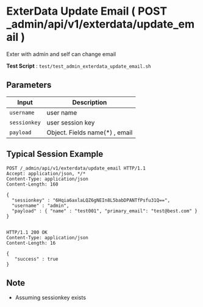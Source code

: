 # ExterData Update Email ( POST _admin/api/v1/exterdata/update_email )

Exter with admin and self can change email

**Test Script** : `test/test_admin_exterdata_update_email.sh`

## Parameters

| Input | Description |
| ---- | ----------- |
| `username` | user name |
| `sessionkey` | user session key |
| `payload` | Object. Fields  name(*) , email |

## Typical Session Example

```
POST /_admin/api/v1/exterdata/update_email HTTP/1.1
Accept: application/json, */*
Content-Type: application/json
Content-Length: 160

{
  "sessionkey" : "6Hqia6axlaLQZ6gNEIn8L5babDPANTfPsfu31Q==",
  "username" : "admin",
  "payload" : { "name" : "test001", "primary_email": "test@best.com" }
}


HTTP/1.1 200 OK
Content-Type: application/json
Content-Length: 16

{
   "success" : true
}
```

## Note

- Assuming sessionkey exists

